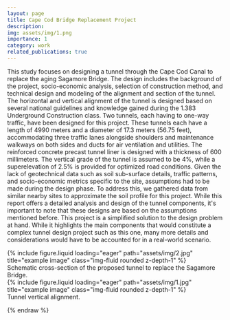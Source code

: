```yaml
---
layout: page
title: Cape Cod Bridge Replacement Project
description: 
img: assets/img/1.png
importance: 1
category: work
related_publications: true
---
```

This study focuses on designing a tunnel through the Cape Cod Canal to replace the aging Sagamore Bridge. The design includes the background of the project, socio-economic analysis, selection of construction method, and technical design and modeling of the alignment and section of the tunnel. The horizontal and vertical alignment of the tunnel is designed based on several national guidelines and knowledge gained during the 1.383 Underground Construction class. 
Two tunnels, each having to one-way traffic, have been designed for this project. These tunnels each have a length of 4990 meters and a diameter of 17.3 meters (56.75 feet), accommodating three traffic lanes alongside shoulders and maintenance walkways on both sides and ducts for air ventilation and utilities. The reinforced concrete precast tunnel liner is designed with a thickness of 600 millimeters. The vertical grade of the tunnel is assumed to be 4%, while a superelevation of 2.5% is provided for optimized road conditions. 
Given the lack of geotechnical data such as soil sub-surface details, traffic patterns, and socio-economic metrics specific to the site, assumptions had to be made during the design phase. To address this, we gathered data from similar nearby sites to approximate the soil profile for this project. While this report offers a detailed analysis and design of the tunnel components, it's important to note that these designs are based on the assumptions mentioned before.
This project is a simplified solution to the design problem at hand. While it highlights the main components that would constitute a complex tunnel design project such as this one, many more details and considerations would have to be accounted for in a real-world scenario.  

<div class="row">
    <div class="col-sm mt-3 mt-md-0">
        {% include figure.liquid loading="eager" path="assets/img/2.jpg" title="example image" class="img-fluid rounded z-depth-1" %}
    </div>
</div>
<div class="caption">
    Schematic cross-section of the proposed tunnel to replace the Sagamore Bridge.
</div>
<div class="row">
    <div class="col-sm mt-3 mt-md-0">
        {% include figure.liquid loading="eager" path="assets/img/1.jpg" title="example image" class="img-fluid rounded z-depth-1" %}
    </div>
</div>
<div class="caption">
    Tunnel vertical alignment.
</div>

{% endraw %}
